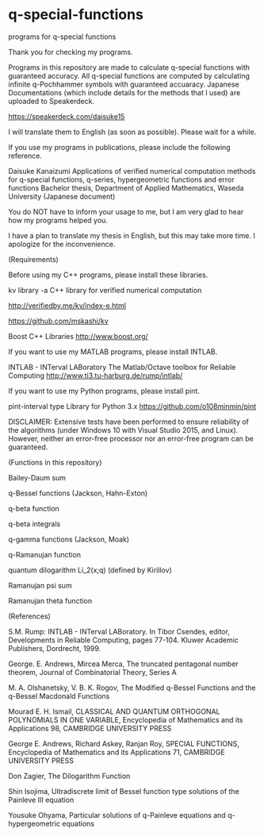 # q-special-functions

programs for q-special functions

Thank you for checking my programs.

Programs in this repository are made to calculate q-special functions with guaranteed accuracy. All q-special functions are computed by calculating infinite q-Pochhammer symbols with guaranteed accuaracy. Japanese Documentations (which include details for the methods that I used) are uploaded to Speakerdeck.

https://speakerdeck.com/daisuke15

I will translate them to English (as soon as possible). Please wait for a while.

If you use my programs in publications, please include the following reference.

Daisuke Kanaizumi Applications of verified numerical computation methods for q-special functions, q-series, hypergeometric functions and error functions
Bachelor thesis, Department of Applied Mathematics, Waseda University (Japanese document)

You do NOT have to inform your usage to me, but I am very glad to hear how my programs helped you.

I have a plan to translate my thesis in English, but this may take more time. I apologize for the inconvenience.

(Requirements)

Before using my C++ programs, please install these libraries.

kv library -a C++ library for verified numerical computation 

http://verifiedby.me/kv/index-e.html

https://github.com/mskashi/kv

Boost C++ Libraries http://www.boost.org/

If you want to use my MATLAB programs, please install INTLAB.

INTLAB - INTerval LABoratory
The Matlab/Octave toolbox for Reliable Computing
http://www.ti3.tu-harburg.de/rump/intlab/

If you want to use my Python programs, please install pint.

pint-interval type Library for Python 3.x
https://github.com/o108minmin/pint

DISCLAIMER: Extensive tests have been performed to ensure reliability of the algorithms (under Windows 10 with Visual Studio 2015, and Linux). However, neither an error-free processor nor an error-free program can be guaranteed.

(Functions in this repository)

Bailey-Daum sum 

q-Bessel functions (Jackson, Hahn-Exton)

q-beta function

q-beta integrals

q-gamma functions (Jackson, Moak)

q-Ramanujan function

quantum dilogarithm Li_2(x;q) (defined by Kirillov)

Ramanujan psi sum

Ramanujan theta function

(References)

S.M. Rump: INTLAB - INTerval LABoratory. 
In Tibor Csendes, editor, Developments in Reliable Computing, pages 77-104. 
Kluwer Academic Publishers, Dordrecht, 1999.

George. E. Andrews, Mircea Merca, 
The truncated pentagonal number theorem,
Journal of Combinatorial Theory, Series A

M. A. Olshanetsky, V. B. K. Rogov,
The Modified q-Bessel Functions and the q-Bessel Macdonald Functions

Mourad E. H. Ismail,
CLASSICAL AND QUANTUM ORTHOGONAL POLYNOMIALS IN ONE VARIABLE,
Encyclopedia of Mathematics and its Applications 98,
CAMBRIDGE UNIVERSITY PRESS

George E. Andrews, Richard Askey, Ranjan Roy,
SPECIAL FUNCTIONS,
Encyclopedia of Mathematics and its Applications 71,
CAMBRIDGE UNIVERSITY PRESS

Don Zagier, The Dilogarithm Function

Shin Isojima, Ultradiscrete limit of Bessel function type solutions of the Painleve III equation

Yousuke Ohyama, Particular solutions of q-Painleve equations and q-hypergeometric equations
